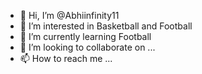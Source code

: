 - 👋 Hi, I’m @Abhiinfinity11
- 👀 I’m interested in Basketball and Football 
- 🌱 I’m currently learning Football 
- 💞️ I’m looking to collaborate on ...
- 📫 How to reach me ...

<!---
Abhiinfinity11/Abhiinfinity11 is a ✨ special ✨ repository because its `README.md` (this file) appears on your GitHub profile.
You can click the Preview link to take a look at your changes.
--->
